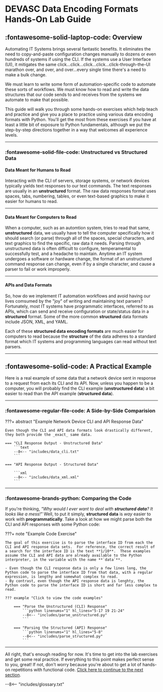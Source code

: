 # DEVASC Data Encoding Formats Hands-On Lab Guide

## :fontawesome-solid-laptop-code: Overview

Automating IT Systems brings several fantastic benefits.  It eliminates the need to copy-and-paste configuration changes manually to dozens or even hundreds of systems if using the CLI.  If the systems use a User Interface (UI), it mitigates the same click...click...click...click...click-through-the-UI marathon over, and over, and over...every single time there's a need to make a bulk change.

We must learn to write some form of automation-specific code to automate these sorts of workflows.  We must know how to read and write the data structures that our code sends to and receives from the systems we automate to make that possible.

This guide will walk you through some hands-on exercises which help teach and practice and give you a place to practice using various data encoding formats with Python. You'll get the most from these exercises if you have at least a little bit of exposure to Python fundamentals, although we put the step-by-step directions together in a way that welcomes all experience levels.

---

### :fontawesome-solid-file-code: Unstructured vs Structured Data

#### Data Meant for Humans to Read

Interacting with the CLI of servers, storage systems, or network devices typically yields text responses to our text commands. The text responses are usually in an **unstructured** format.  The raw data responses format uses spaces, tabs, numbering, tables, or even text-based graphics to make it easier for humans to read.

---

#### Data Meant for Computers to Read

When a computer, such as an automtion system, tries to read that same, **unstructured** data, we usually have to tell the computer specifically how it should search (or parse) through all of the spaces, special characters, and text graphics to find the specific, raw data it needs.  Parsing through unstructured data is often difficult to configure, temperamental to successfully test, and a headache to maintain.  Anytime an IT system undergoes a software or hardware change, the format of an unstructured command response can change, even if by a single character, and cause a parser to fail or work improperly.

---

#### APIs and Data Formats

So, how do we implement IT automation workflows and avoid having our lives comsumed by the "joy" of writing and maintaining text parsers?  Fortunately, most IT systems have programmatic interfaces, referred to as APIs, which can send and receive configuration or state/status data in a **structured** format.  Some of the more common **structured** data formats include JSON, XML, and YAML.

Each of these **structured data encoding formats** are much easier for computers to read because the **structure** of the data adheres to a standard format which IT systems and programming languages can read without text parsers.

---

## :fontawesome-solid-code: A Practical Example

Here is a real example of some data that a network device sent in response to a request from each its CLI and its API.  Now, unless you happen to be a computer, you will probably find the CLI example (**unstructured data**) a bit easier to read than the API example (**structured data**).

---

### :fontawesome-regular-file-code: A Side-by-Side Comparision

???+ abstract "Example Network Device CLI and API Response Data"

    Even though the CLI and API data formats look drastically different, they both provide the _exact_ same data.

    === "CLI Response Output - Unstructured Data"
        ```text
        --8<-- "includes/data_cli.txt"
        ```

    === "API Response Output - Structured Data"

        ```xml
        --8<-- "includes/data_xml.xml"
        ```

---

### :fontawesome-brands-python: Comparing the Code

If you're thinking, _"Why would I ever want to deal with **structured data**? It looks like a mess!"_  Well, to put it simply, **structured data** is _way_ easier to work with **programmatically**.  Take a look at how we might parse both the CLI and API responses with some Python code:

???+ note "Example Code Exercise"

    The goal of this exercise is to parse the interface ID from each the CLI and API response data sets.  For reference, the correct result of a search for the interface ID is the text **1/10**.  These examples assume the CLI and API data are already available to the Python interpreter, in the variable with the name **`data`**.

    - Even though the CLI response data is only a few lines long, the Python code to parse the interface ID from that data, with a regular expression, is lengthy and somewhat complex to read.
    - By contrast, even though the API response data is lenghty, the Python code to parse the interface ID is short and far less complex to read.

    ??? example "Click to view the code examples"

        === "Parse the Unstructured (CLI) Response"
            ```python linenums="1" hl_lines="5-17 19 21-24"
            --8<-- "includes/parse_unstructured.py"
            ```
    
        === "Parsing the Structured (API) Response"
            ```python linenums="1" hl_lines="5-8"
            --8<-- "includes/parse_structured.py"
            ```

---

All right, that's enough reading for now.  It's time to get into the lab exercises and get some real practice.  If everything to this point makes perfect sense to you, great!  If not, don't worry because you're about to get a lot of hands-on repetitions with functional code.  [Click here to continue to the next section](sections/section_1.md "Hands-On Lab Setup").

--8<-- "includes/glossary.txt"
